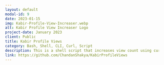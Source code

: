 ```yaml
---
layout: default
modal-id: 9
date: 2023-01-15
img: Kabir-Profile-View-Increaser.webp
alt: Kabir Profile View Increaser Logo
project-date: January 2023
client: Public
title: Kabir Profile Views
category: Bash, Shell, CLI, Curl, Script
description: This is a shell script that increases view count using curl implemented for <a href="https://github.com/kabirdeula">Kabir</a>
link: https://github.com/ChandanShakya/KabirProfileViews
---
```

